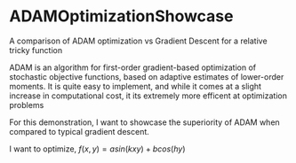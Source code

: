 # ADAMOptimizationShowcase
A comparison of ADAM optimization vs Gradient Descent for a relative tricky function

ADAM is an algorithm for first-order gradient-based optimization of stochastic objective functions, based on adaptive estimates of lower-order moments. It is quite easy to implement, and while it comes at a slight increase in computational cost, it its extremely more efficent at optimization problems

For this demonstration, I want to showcase the superiority of ADAM when compared to typical gradient descent.

I want to optimize, $f(x,y) = asin(kxy) + bcos(hy)$
